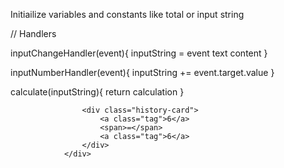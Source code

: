 Initiailize variables and constants like total or input string


// Handlers

inputChangeHandler(event){
    inputString = event text content
}

inputNumberHandler(event){
    inputString += event.target.value
}

calculate(inputString){
    return calculation
}


<div class="calc-history">
                    <div class="calc-head-top">
                        <a href="" class="history-btn"><span class="fas fa-history"></span></a>
                    </div>
                    
                    <div class="history-card">
                        <a class="tag">6</a>
                        <span>=</span>
                        <a class="tag">6</a>
                    </div>
                </div>